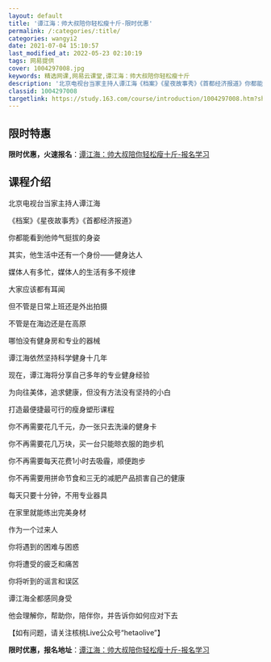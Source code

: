 ```yaml
---
layout: default
title: '谭江海：帅大叔陪你轻松瘦十斤-限时优惠'
permalink: /:categories/:title/
categories: wangyi2
date: 2021-07-04 15:10:57
last_modified_at: 2022-05-23 02:10:19
tags: 网易提供
cover: 1004297008.jpg
keywords: 精选网课,网易云课堂,谭江海：帅大叔陪你轻松瘦十斤
description: '北京电视台当家主持人谭江海《档案》《星夜故事秀》《首都经济报道》你都能看到他帅气挺拔的身姿其实，他生活中还有一个身份——'
classid: 1004297008
targetlink: https://study.163.com/course/introduction/1004297008.htm?share=1&shareId=1025206652&utm_campaign=share&utm_medium=iphoneShare&utm_source=&utm_u=1025206652
---
```


## 限时特惠

**限时优惠，火速报名**：[谭江海：帅大叔陪你轻松瘦十斤-报名学习](https://study.163.com/course/introduction/1004297008.htm?share=1&shareId=1025206652&utm_campaign=share&utm_medium=iphoneShare&utm_source=&utm_u=1025206652)

## 课程介绍

北京电视台当家主持人谭江海

《档案》《星夜故事秀》《首都经济报道》

你都能看到他帅气挺拔的身姿

其实，他生活中还有一个身份——健身达人

媒体人有多忙，媒体人的生活有多不规律

大家应该都有耳闻

但不管是日常上班还是外出拍摄

不管是在海边还是在高原

哪怕没有健身房和专业的器械

谭江海依然坚持科学健身十几年

现在，谭江海将分享自己多年的专业健身经验

为向往美体，追求健康，但没有方法没有坚持的小白

打造最便捷最可行的瘦身塑形课程

你不再需要花几千元，办一张只去洗澡的健身卡

你不再需要花几万块，买一台只能晾衣服的跑步机

你不再需要每天花费1小时去吸霾，顺便跑步

你不再需要用拼命节食和三无的减肥产品损害自己的健康

每天只要十分钟，不用专业器具

在家里就能练出完美身材



作为一个过来人

你将遇到的困难与困惑

你将遭受的疲乏和痛苦

你将听到的谣言和误区

谭江海全都感同身受

他会理解你，帮助你，陪伴你，并告诉你如何应对下去



【如有问题，请关注核桃Live公众号“hetaolive”】

**限时优惠，报名地址**：[谭江海：帅大叔陪你轻松瘦十斤-报名学习](https://study.163.com/course/introduction/1004297008.htm?share=1&shareId=1025206652&utm_campaign=share&utm_medium=iphoneShare&utm_source=&utm_u=1025206652)

